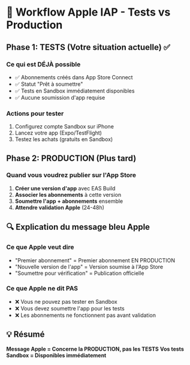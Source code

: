 # 🎯 Workflow Apple IAP - Tests vs Production

## Phase 1: TESTS (Votre situation actuelle) ✅

### Ce qui est DÉJÀ possible

- ✅ Abonnements créés dans App Store Connect
- ✅ Statut "Prêt à soumettre"
- ✅ Tests en Sandbox immédiatement disponibles
- ✅ Aucune soumission d'app requise

### Actions pour tester

1. Configurez compte Sandbox sur iPhone
2. Lancez votre app (Expo/TestFlight)
3. Testez les achats (gratuits en Sandbox)

## Phase 2: PRODUCTION (Plus tard)

### Quand vous voudrez publier sur l'App Store

1. **Créer une version d'app** avec EAS Build
2. **Associer les abonnements** à cette version
3. **Soumettre l'app + abonnements** ensemble
4. **Attendre validation Apple** (24-48h)

## 🔍 Explication du message bleu Apple

### Ce que Apple veut dire

- "Premier abonnement" = Premier abonnement EN PRODUCTION
- "Nouvelle version de l'app" = Version soumise à l'App Store
- "Soumettre pour vérification" = Publication officielle

### Ce que Apple ne dit PAS

- ❌ Vous ne pouvez pas tester en Sandbox
- ❌ Vous devez soumettre l'app pour les tests
- ❌ Les abonnements ne fonctionnent pas avant validation

## 💡 Résumé

**Message Apple = Concerne la PRODUCTION, pas les TESTS**
**Vos tests Sandbox = Disponibles immédiatement**
